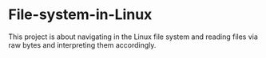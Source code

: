 # File-system-in-Linux
This project is about navigating in the Linux file system and reading files via raw bytes and interpreting them accordingly.
